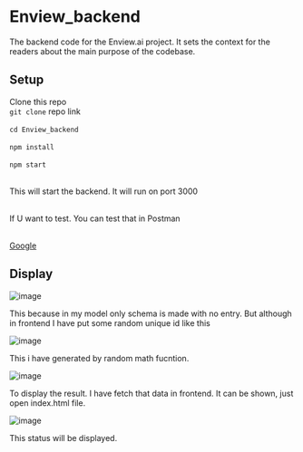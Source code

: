 # Enview_backend

The backend code for the Enview.ai project. It sets the context for the readers about the main purpose of the codebase.

## Setup

Clone this repo
<br>
`git clone`  repo link
</br>
<br>
`cd Enview_backend`
</br>
<br>
`npm install`
</br>
<br>
`npm start`
</br>

<br>This will start the backend. It will run on port 3000 </br>

<br>If U want to test. You can test that in Postman</br>

</br><a href="https://docs.google.com/document/d/1y9Dw6mWZg2XEJ9r2quRpMADCtYCmw0Ge1FgPqJR_aOk/edit" target="_blank">Google</a></br>

## Display

![image](https://github.com/NidhiSinchanaSR/Enview_backend/assets/93388995/9137c389-cf77-4052-84ef-34b1d91d7c4b)

This because in my model only schema is made with no entry. But although in frontend I have put some random unique id like this

![image](https://github.com/NidhiSinchanaSR/Enview_backend/assets/93388995/24238a63-9eca-4f7e-881e-f398ccacedf7)

This i have generated by random math fucntion.

![image](https://github.com/NidhiSinchanaSR/Enview_backend/assets/93388995/5148768a-982d-4f7b-998f-3a8809743b79)

To display the result. I have fetch that data in frontend. It can be shown, just open index.html file.

![image](https://github.com/NidhiSinchanaSR/Enview_backend/assets/93388995/eb315fda-f9d5-48ee-a4d3-60f3d6059ef7)

This status will be displayed.

